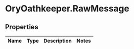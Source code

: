 # OryOathkeeper.RawMessage

## Properties
Name | Type | Description | Notes
------------ | ------------- | ------------- | -------------


